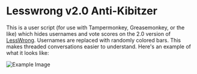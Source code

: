 # Lesswrong v2.0 Anti-Kibitzer

This is a user script (for use with Tampermonkey, Greasemonkey, or the like) which hides usernames and vote scores on the 2.0
version of [LessWrong](https://www.lesswrong.com). Usernames are replaced with randomly colored bars.  This makes threaded
conversations easier to understand.  Here's an example of what it looks like:

![Example Image](https://raw.githubusercontent.com/mherreshoff/lw-antikibitzer/master/images/lwak1.png)
